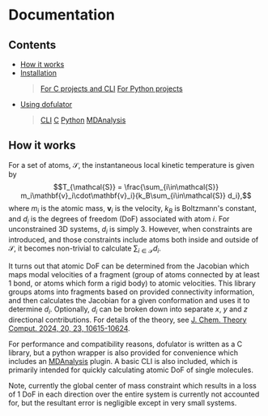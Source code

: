 # Documentation

## Contents

* [How it works](#How-it-works)
* [Installation](installation.md)
    > [For C projects and CLI](installation.md#For-C-projects-and-CLI)
    > [For Python projects](installation.md#For-Python-projects)
* [Using dofulator](usage.md)
    > [CLI](usage.md#CLI)
    > [C](usage.md#C)
    > [Python](usage.md#Python)
    > [MDAnalysis](usage.md/MDAnalysis)


## How it works

For a set of atoms, $\mathcal{S}$, the instantaneous local kinetic temperature is given by
$$T_{\mathcal{S}} = \frac{\sum_{i\in\mathcal{S}} m_i\mathbf{v}_i\cdot\mathbf{v}_i}{k_B\sum_{i\in\mathcal{S}} d_i},$$
where $m_i$ is the atomic mass, $\mathbf{v}_i$ is the velocity, $k_B$ is Boltzmann's
constant, and $d_i$ is the degrees of freedom (DoF) associated with atom $i$.
For unconstrained 3D systems, $d_i$ is simply 3. However, when constraints are
introduced, and those constraints include atoms both inside and outside of
$\mathcal{S}$, it becomes non-trivial to calculate $\sum_{i\in\mathcal{S}}
d_i$.

It turns out that atomic DoF can be determined from the Jacobian which maps
modal velocities of a fragment (group of atoms connected by at least 1 bond, or
atoms which form a rigid body) to atomic velocities.
This library groups atoms into fragments based on provided connectivity
information, and then calculates the Jacobian for a given conformation and uses
it to determine $d_i$.
Optionally, $d_i$ can be broken down into separate $x$, $y$ and $z$ directional
contributions.
For details of the theory, see
[J. Chem. Theory Comput. 2024, 20, 23, 10615-10624](https://doi.org/10.1021/acs.jctc.4c00957).

For performance and compatibility reasons, dofulator is written as a C library,
but a python wrapper is also provided for convenience which includes an
[MDAnalysis](https://github.com/MDAnalysis/mdanalysis) plugin.
A basic CLI is also included, which is primarily intended for quickly calculating
atomic DoF of single molecules.

Note, currently the global center of mass constraint which results in a loss of
1 DoF in each direction over the entire system is currently not accounted for,
but the resultant error is negligible except in very small systems.
